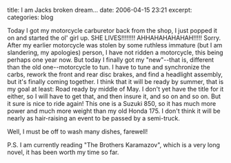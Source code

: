 title: I am Jacks broken dream...
date: 2006-04-15 23:21
excerpt: 
categories: blog

Today I got my motorcycle carburetor back from the shop, I just popped it on and started the ol' girl up. SHE LIVES!!!!!!!! AHHAHAHAHAHAH!!!!! Sorry. After my earlier motorcycle was stolen by some ruthless immature (but I am slandering, my apologies) person, I have not ridden a motorcycle, this being perhaps one year now. But today I finally got my "new"--that is, different than the old one--motorcycle to tun. I have to tune and synchronize the carbs, rework the front and rear disc brakes, and find a headlight assembly, but it's finally coming together. I think that it will be ready by summer, that is my goal at least: Road ready by middle of May. I don't yet have the title for it either, so I will have to get that, and then insure it, and so on and so on. But it sure is nice to ride again! This one is a Suzuki 850, so it has much more power and much more weight than my old Honda 175\. I don't think it will be nearly as hair-raising an event to be passed by a semi-truck.

Well, I must be off to wash many dishes, farewell!

P.S. I am currently reading "The Brothers Karamazov", which is a very long novel, it has been worth my time so far.